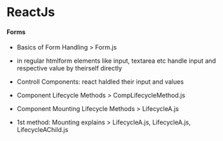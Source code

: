 # ReactJs

#### Forms

- Basics of Form Handling > Form.js
- in regular htmlform elements like input, textarea etc handle input and respective value by theirself directly
- Controll Components: react haldled their input and values

- Component Lifecycle Methods > CompLifecycleMethod.js

- Component Mounting Lifecycle Methods > LifecycleA.js

- 1st method: Mounting explains > LifecycleA.js, LifecycleA.js, LifecycleAChild.js
